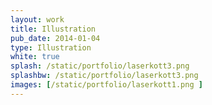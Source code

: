 ```yaml
---
layout: work
title: Illustration
pub_date: 2014-01-04
type: Illustration
white: true
splash: /static/portfolio/laserkott3.png
splashbw: /static/portfolio/laserkott3.png
images: [/static/portfolio/laserkott1.png ]
---
```


